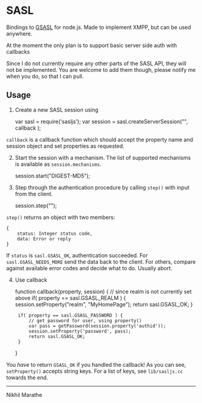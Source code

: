 SASL
====

Bindings to [GSASL](http://www.gnu.org/software/gsasl/) for node.js.
Made to implement XMPP, but can be used anywhere.

At the moment the only plan is to support basic server side auth with callbacks

Since I do not currently require any other parts of the SASL API, they will not be implemented.
You are welcome to add them though, please notify me when you do, so that I can pull.

Usage
-----

1) Create a new SASL session using

    var sasl = require('sasljs');
    var session = sasl.createServerSession("<realm>",
    callback );

`callback` is a callback function which should accept
the property name and session object and set
properties as requested.

2) Start the session with a mechanism. The list of
supported mechanisms is available as
`session.mechanisms`.

    session.start("DIGEST-MD5");

3) Step through the authentication procedure by
calling `step()` with input from the client.

    session.step("<client input>");

`step()` returns an object with two members:

    {
        status: Integer status code,
        data: Error or reply
    }

If `status` is `sasl.GSASL_OK`, authentication
succeeded. For `sasl.GSASL_NEEDS_MORE` send the data
back to the client. For others, compare against
available error codes and decide what to do. Usually
abort.

4) Use callback

    function callback(property, session) {
        // since realm is not currently set above
        if( property == sasl.GSASL_REALM ) {
            session.setProperty("realm", "MyHomePage");
            return sasl.GSASL_OK;
        }

        if( property == sasl.GSASL_PASSWORD ) {
            // get password for user, using property()
            var pass = getPassword(session.property('authid'));
            session.setProperty('password', pass);
            return sasl.GSASL_OK;
        }
    }

You *have* to return `GSASL_OK` if you handled the callback!
As you can see, `setProperty()` accepts string keys. For a list
of keys, see `lib/sasljs.cc` towards the end.


----
Nikhil Marathe
